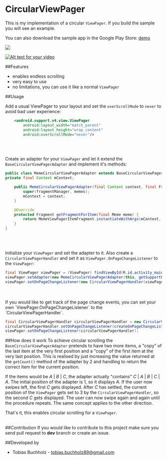 CircularViewPager
=================

This is my implementation of a circular `ViewPager`. If you build the sample you will see an example.

You can also download the sample app in the Google Play Store: [demo](https://play.google.com/store/apps/details?id=com.tobishiba.circularviewpager)

<img src="https://chart.googleapis.com/chart?cht=qr&chl=https%3A%2F%2Fplay.google.com%2Fstore%2Fapps%2Fdetails%3Fid%3Dcom.tobishiba.circularviewpager&chs=180x180&choe=UTF-8&chld=L|2' alt=" />

[![Alt text for your video](http://img.youtube.com/vi/8L0gHiKz8fI/0.jpg)](https://www.youtube.com/watch?v=8L0gHiKz8fI&feature=youtu.be)

##Features
 - enables endless scrolling
 - very easy to use
 - no limitations, you can use it like a normal `ViewPager`

##Usage

Add a usual ViewPager to your layout and set the `overScrollMode` to `never` to avoid bad user experience:

```xml
	<android.support.v4.view.ViewPager
        android:layout_width="match_parent"
        android:layout_height="wrap_content"
        android:overScrollMode="never"/> 
```
</br>
</br>

Create an adapter for your `ViewPager` and let it extend the `BaseCircularViewPagerAdapter` and implement it's methods:

```java 
public class MemeCircularViewPagerAdapter extends BaseCircularViewPagerAdapter<Meme> {
private final Context mContext;

    public MemeCircularViewPagerAdapter(final Context context, final FragmentManager fragmentManager, final List<Meme> memes) {
        super(fragmentManager, memes);
        mContext = context;
    }

    @Override
    protected Fragment getFragmentForItem(final Meme meme) {
        return MemeViewPagerItemFragment.instantiateWithArgs(mContext, meme);
    }
}
```
</br>
</br>

Initialize your `ViewPager` and set the adapter to it. Also create a `CircularViewPagerHandler` and set it as `ViewPager.OnPageChangeListener` to the `ViewPager`:

```java 
final ViewPager viewPager = (ViewPager) findViewById(R.id.activity_main_view_pager);
viewPager.setAdapter(new MemeCircularViewPagerAdapter(this, getSupportFragmentManager(), Meme.createSampleMemes()));
viewPager.setOnPageChangeListener(new CircularViewPagerHandler(viewPager));
```
</br>
</br>
If you would like to get track of the page change events, you can set your own `ViewPager.OnPageChangeListener` to the `CircularViewPagerHandler`.

```java 
final CircularViewPagerHandler circularViewPagerHandler = new CircularViewPagerHandler(viewPager);
circularViewPagerHandler.setOnPageChangeListener(createOnPageChangeListener());
viewPager.setOnPageChangeListener(circularViewPagerHandler);
```

##How does it work
To achieve circular scrolling the `BaseCircularViewPagerAdapter` pretends to have two more items, a "copy" of the last item at the very first position and a "copy" of the first item at the very last position. This is realised by just increasing the value returned at the `getCount()` method of the adapter by 2 and handling to return the correct item for the current position. 

If the items would be *A* | *B* | *C*, the adapter actually "contains" *C* | *A* | *B* | *C* | *A*. The initial position of the adapter is 1, so it displays *A*. If the user now swipes left, the first *C* gets displayed. After *C* has settled, the current position of the `ViewPager` gets set to 3 by the `CircularViewPagerHandler`, so the second *C* gets displayed. The user can now swipe again and again until the procedure repeats. The same concept applies to the other direction. 

That's it, this enables circular scrolling for a `ViewPager`.

</br>
##Contribution
If you would like to contribute to this project make sure you send pull request to <b>dev</b> branch or create an issue.

##Developed by
* Tobias Buchholz - <tobias.buchholz89@gmail.com>
